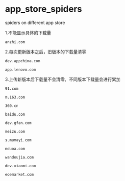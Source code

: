app_store_spiders
=================
spiders on different app store

1.不能显示具体的下载量

	anzhi.com
	
2.每次更新版本之后，旧版本的下载量清零
	
	dev.appchina.com
	
	app.lenovo.com
	
3.上传新版本后下载量不会清零，不同版本下载量会进行累加
	
	91.com
	
	m.163.com
	
	360.cn
	
	baidu.com
	
	dev.gfan.com
	
	meizu.com
	
	s.mumayi.com
	
	nduoa.com
	
	wandoujia.com
	
	dev.xiaomi.com
	
	eoemarket.com
	
